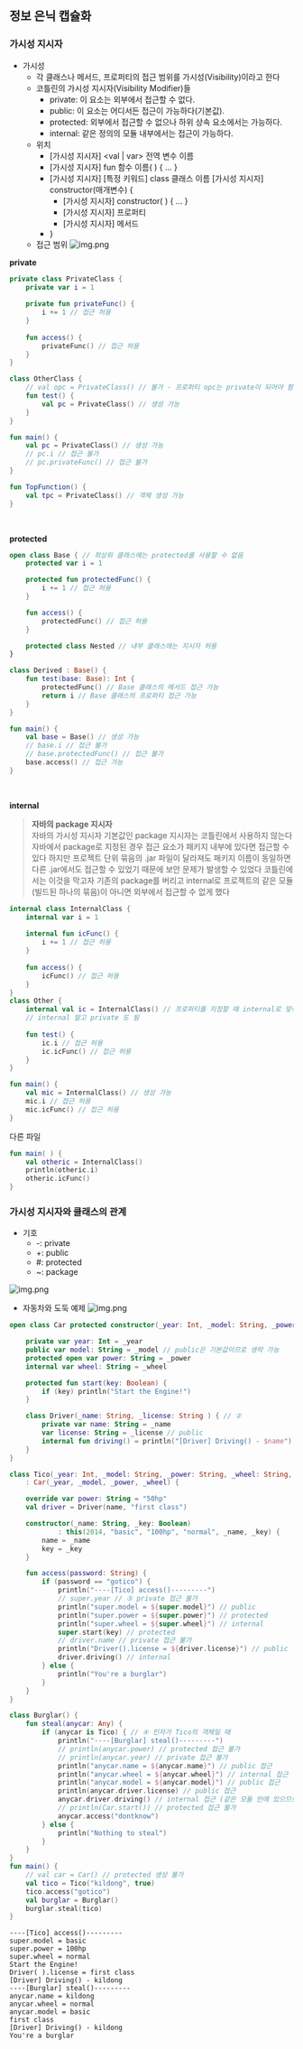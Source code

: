 ## 정보 은닉 캡슐화

### 가시성 지시자
- 가시성
  - 각 클래스나 메서드, 프로퍼티의 접근 범위를 가시성(Visibility)이라고 한다
  - 코틀린의 가시성 지시자(Visibility Modifier)들
    - private: 이 요소는 외부에서 접근할 수 없다.
    - public: 이 요소는 어디서든 접근이 가능하다(기본값).
    - protected: 외부에서 접근할 수 없으나 하위 상속 요소에서는 가능하다.
    - internal: 같은 정의의 모듈 내부에서는 접근이 가능하다.
  - 위치
    - [가시성 지시자] <val | var> 전역 변수 이름
    - [가시성 지시자] fun 함수 이름( ) { ... }
    - [가시성 지시자] [특정 키워드] class 클래스 이름 [가시성 지시자] constructor(매개변수) {
      - [가시성 지시자] constructor( ) { ... }
      - [가시성 지시자] 프로퍼티
      - [가시성 지시자] 메서드
    - }
  - 접근 범위
  ![img.png](static/img2.png)

**private**
```kotlin
private class PrivateClass {
    private var i = 1
    
    private fun privateFunc() {
        i += 1 // 접근 허용
    }
    
    fun access() {
        privateFunc() // 접근 허용
    }
}

class OtherClass {
    // val opc = PrivateClass() // 불가 - 프로퍼티 opc는 private이 되어야 함
    fun test() {
        val pc = PrivateClass() // 생성 가능
    }
}

fun main() {
    val pc = PrivateClass() // 생성 가능
    // pc.i // 접근 불가
    // pc.privateFunc() // 접근 불가
}

fun TopFunction() {
    val tpc = PrivateClass() // 객체 생성 가능
}
```

<br>

**protected**
```kotlin
open class Base { // 최상위 클래스에는 protected를 사용할 수 없음
    protected var i = 1

    protected fun protectedFunc() {
        i += 1 // 접근 허용
    }

    fun access() {
        protectedFunc() // 접근 허용
    }

    protected class Nested // 내부 클래스에는 지시자 허용
}

class Derived : Base() {
    fun test(base: Base): Int {
        protectedFunc() // Base 클래스의 메서드 접근 가능
        return i // Base 클래스의 프로퍼티 접근 가능
    }
}

fun main() {
    val base = Base() // 생성 가능
    // base.i // 접근 불가
    // base.protectedFunc() // 접근 불가
    base.access() // 접근 가능
}
```

<br>

**internal**
> **자바의 package 지시자** <br>
> 자바의 가시성 지시자 기본값인 package 지시자는 코틀린에서 사용하지 않는다
> 자바에서 package로 지정된 경우 접근 요소가 패키지 내부에 있다면 접근할 수 있다
> 하지만 프로젝트 단위 묶음의 .jar 파일이 달라져도 패키지 이름이 동일하면 다른 
> .jar에서도 접근할 수 있었기 때문에 보안 문제가 발생할 수 있었다
> 코틀린에서는 이것을 막고자 기존의 package를 버리고 internal로 
> 프로젝트의 같은 모듈(빌드된 하나의 묶음)이 아니면 외부에서 접근할 수 없게 했다
```kotlin
internal class InternalClass {
    internal var i = 1
    
    internal fun icFunc() {
        i += 1 // 접근 허용
    }
    
    fun access() {
        icFunc() // 접근 허용
    }
}
class Other {
    internal val ic = InternalClass() // 프로퍼티를 지정할 때 internal로 맞춰야 함
    // internal 말고 private 도 됨
    
    fun test() {
        ic.i // 접근 허용
        ic.icFunc() // 접근 허용
    }
}

fun main() {
    val mic = InternalClass() // 생성 가능
    mic.i // 접근 허용
    mic.icFunc() // 접근 허용
}
```
다른 파일
```kotlin
fun main( ) {
    val otheric = InternalClass()
    println(otheric.i)
    otheric.icFunc()
}
```

### 가시성 지시자와 클래스의 관계
- 기호
  - -: private
  - +: public
  - #: protected
  - ~: package

![img.png](static/img3.png)

- 자동차와 도둑 예제
![img.png](static/img4.png)
```kotlin
open class Car protected constructor(_year: Int, _model: String, _power: String, _wheel: String) { // ①

    private var year: Int = _year
    public var model: String = _model // public은 기본값이므로 생략 가능
    protected open var power: String = _power
    internal var wheel: String = _wheel

    protected fun start(key: Boolean) {
        if (key) println("Start the Engine!")
    }

    class Driver(_name: String, _license: String ) { // ②
        private var name: String = _name
        var license: String = _license // public
        internal fun driving() = println("[Driver] Driving() - $name")
    }
}

class Tico(_year: Int, _model: String, _power: String, _wheel: String, var name: String, private var key: Boolean)
    : Car(_year, _model, _power, _wheel) {

    override var power: String = "50hp"
    val driver = Driver(name, "first class")

    constructor(_name: String, _key: Boolean)
            : this(2014, "basic", "100hp", "normal", _name, _key) {
        name = _name
        key = _key
    }

    fun access(password: String) {
        if (password == "gotico") {
            println("----[Tico] access()---------")
            // super.year // ③ private 접근 불가
            println("super.model = ${super.model}") // public
            println("super.power = ${super.power}") // protected
            println("super.wheel = ${super.wheel}") // internal
            super.start(key) // protected
            // driver.name // private 접근 불가
            println("Driver().license = ${driver.license}") // public
            driver.driving() // internal
        } else {
            println("You're a burglar")
        }
    }
}

class Burglar() {
    fun steal(anycar: Any) {
        if (anycar is Tico) { // ④ 인자가 Tico의 객체일 때
            println("----[Burglar] steal()---------")
            // println(anycar.power) // protected 접근 불가
            // println(anycar.year) // private 접근 불가
            println("anycar.name = ${anycar.name}") // public 접근
            println("anycar.wheel = ${anycar.wheel}") // internal 접근 (같은 모듈 안에 있으므로)
            println("anycar.model = ${anycar.model}") // public 접근
            println(anycar.driver.license) // public 접근
            anycar.driver.driving() // internal 접근 (같은 모듈 안에 있으므로)
            // println(Car.start()) // protected 접근 불가
            anycar.access("dontknow")
        } else {
            println("Nothing to steal")
        }
    }
}
fun main() {
    // val car = Car() // protected 생성 불가
    val tico = Tico("kildong", true)
    tico.access("gotico")
    val burglar = Burglar()
    burglar.steal(tico)
}
```
```
----[Tico] access()---------
super.model = basic
super.power = 100hp
super.wheel = normal
Start the Engine!
Driver( ).license = first class
[Driver] Driving() - kildong
----[Burglar] steal()---------
anycar.name = kildong
anycar.wheel = normal
anycar.model = basic
first class
[Driver] Driving() - kildong
You're a burglar
```
